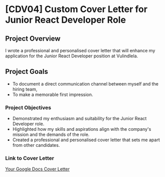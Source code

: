 # [CDV04] Custom Cover Letter for Junior React Developer Role

## Project Overview
 I wrote a professional and personalised cover letter that will enhance my application for the Junior React Developer position at Vulindlela.

## Project Goals
 - To document a direct communication channel between myself and the hiring team, 
 - To make a memorable first impression.

### Project Objectives
- Demonstrated my enthusiasm and suitability for the Junior React Developer role.
- Highlighted how my skills and aspirations align with the company's mission and the demands of the role.
- Created a professional and personalised cover letter that sets me apart from other candidates.

### Link to Cover Letter
[Your Google Docs Cover Letter](https://docs.google.com/document/d/1y8IEIdGteZy6pvSxlu9seMSa0aH2dRqyk2AKd94Q-II/edit?usp=sharing) 




